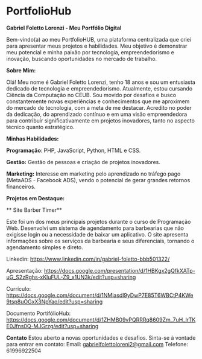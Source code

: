 # PortfolioHub
**Gabriel Foletto Lorenzi - Meu Portfólio Digital**

Bem-vindo(a) ao meu PortfolioHUB, uma plataforma centralizada que criei para apresentar meus projetos e habilidades. Meu objetivo é demonstrar meu potencial e minha paixão por tecnologia, empreendedorismo e inovação, buscando oportunidades no mercado de trabalho.

**Sobre Mim:**

Olá! Meu nome é Gabriel Foletto Lorenzi, tenho 18 anos e sou um entusiasta dedicado de tecnologia e empreendedorismo. Atualmente, estou cursando Ciência da Computação no CEUB. Sou movido por desafios e busco constantemente novas experiências e conhecimentos que me aproximem do mercado de tecnologia, com a meta de me destacar. Acredito no poder da dedicação, do aprendizado contínuo e em uma visão empreendedora para contribuir significativamente em projetos inovadores, tanto no aspecto técnico quanto estratégico.

**Minhas Habilidades:**

**Programação**: PHP, JavaScript, Python, HTML e CSS.

**Gestão:** Gestão de pessoas e criação de projetos inovadores.

**Marketing:** Interesse em marketing pelo aprendizado no tráfego pago (MetaADS - Facebook ADS), vendo o potencial de gerar grandes retornos financeiros.

**Projetos em Destaque:**

** Site Barber Timer**

Este foi um dos meus principais projetos durante o curso de Programação Web. Desenvolvi um sistema de agendamento para barbearias que não exigisse login ou a necessidade de baixar um aplicativo. O site apresenta informações sobre os serviços da barbearia e seus diferenciais, tornando o agendamento simples e direto.

Linkedin: https://www.linkedin.com/in/gabriel-foletto-bbb501322/

Apresentação: https://docs.google.com/presentation/d/1HBKgx2gQfkXATp-uG_S2zRghs-xKluFUL-Z9_x1UN3k/edit?usp=sharing

Currículo: https://docs.google.com/document/d/1NMiasdl9yDwP7E85T6WBCtP4KWe9tsp8uOGxX3NpYao/edit?usp=sharing

Documento PortifólioHub: https://docs.google.com/document/d/1ZHMB09vPQRRRq8609Zm_7uH_IrTKE0Jfns0Q-MJGrzg/edit?usp=sharing

**Contato**
Estou aberto a novas oportunidades e desafios. Sinta-se à vontade para entrar em contato:
Email: gabrielfolettoloreni2@gmail.com
Telefone: 61996922504
